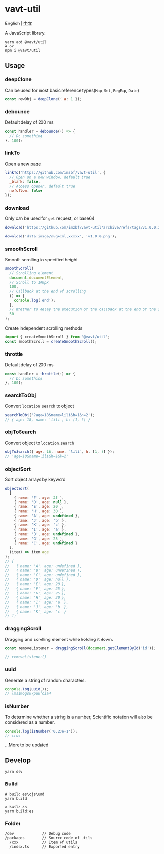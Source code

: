 # vavt-util

English \| [中文](https://github.com/imzbf/vavt-util/blob/develop/README-CN.md)

A JavaScript library.

```shell
yarn add @vavt/util
# or
npm i @vavt/util
```

## Usage

### deepClone

Can be used for most basic reference types(`Map`, `Set`, `RegExp`, `Date`)

```js
const newObj = deepClone({ a: 1 });
```

### debounce

Default delay of 200 ms

```js
const handler = debounce(() => {
  // Do something
}, 100);
```

### linkTo

Open a new page.

```js
linkTo('https://github.com/imzbf/vavt-util', {
  // Open on a new window, default true
  _blank: false,
  // Access opener, default true
  nofollow: false
});
```

### download

Only can be used for `get` request, or base64

```js
download('https://github.com/imzbf/vavt-util/archive/refs/tags/v1.0.0.zip', 'v1.0.0.zip');

download('data:image/svg+xml,xxxxx', 'v1.0.0.png');
```

### smoothScroll

Smooth scrolling to specified height

```js
smoothScroll(
  // Scrolling element
  document.documentElement,
  // Scroll to 100px
  100,
  // Callback at the end of scrolling
  () => {
    console.log('end');
  },
  // Whether to delay the execution of the callback at the end of the scrolling, defalut 100ms
  50
);
```

Create independent scrolling methods

```js
import { createSmoothScroll } from '@vavt/util';
const smoothScroll = createSmoothScroll();
```

### throttle

Default delay of 200 ms

```js
const handler = throttle(() => {
  // Do something
}, 100);
```

### searchToObj

Convert `location.search` to object

```js
searchToObj('?age=18&name=lili&h=1&h=2');
// { age: 18, name: 'lili', h: [1, 2] }
```

### objToSearch

Convert object to `location.search`

```js
objToSearch({ age: 18, name: 'lili', h: [1, 2] });
// 'age=18&name=lili&h=1&h=2'
```

### objectSort

Sort object arrays by keyword

```js
objectSort(
  [
    { name: 'F', age: 25 },
    { name: 'D', age: null },
    { name: 'E', age: 20 },
    { name: 'H', age: 30 },
    { name: 'A', age: undefined },
    { name: 'J', age: 'b' },
    { name: 'K', age: 'c' },
    { name: 'I', age: 'a' },
    { name: 'B', age: undefined },
    { name: 'G', age: 25 },
    { name: 'C', age: undefined }
  ],
  (item) => item.age
);
// [
//   { name: 'A', age: undefined },
//   { name: 'B', age: undefined },
//   { name: 'C', age: undefined },
//   { name: 'D', age: null },
//   { name: 'E', age: 20 },
//   { name: 'F', age: 25 },
//   { name: 'G', age: 25 },
//   { name: 'H', age: 30 },
//   { name: 'I', age: 'a' },
//   { name: 'J', age: 'b' },
//   { name: 'K', age: 'c' }
// ];
```

### draggingScroll

Dragging and scrolling element while holding it down.

```js
const removeListener = draggingScroll(document.getElementById('id'));

// removeListener()
```

### uuid

Generate a string of random characters.

```js
console.log(uuid());
// lmsimogsk7pukfcia4
```

### isNumber

To determine whether a string is a number, Scientific notation will also be considered as a number.

```js
console.log(isNumber('0.23e-1'));
// true
```

...More to be updated

## Develop

```shell
yarn dev
```

### Build

```shell
# build es\cjs\umd
yarn build

# build es
yarm build:es
```

### Folder

```
/dev             // Debug code
/packages        // Source code of utils
  /xxx           // Item of utils
  /index.ts      // Exported entry
```
